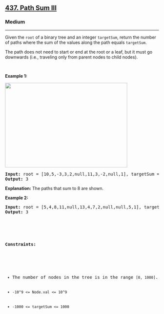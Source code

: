 <h2><a href="https://leetcode.com/problems/path-sum-iii/description/">437. Path Sum III</a></h2><h3>Medium</h3><hr><div><p>Given the <code>root</code> of a binary tree and an integer <code>targetSum</code>, return the number of paths where the sum of the values along the path equals <code>targetSum</code>.

The path does not need to start or end at the root or a leaf, but it must go downwards (i.e., traveling only from parent nodes to child nodes).

<p>&nbsp;</p>
<p><strong>Example 1:</strong></p>
<img alt="" src="https://assets.leetcode.com/uploads/2021/04/09/pathsum3-1-tree.jpg" style="width: 400px; height: 277px;">
<pre><strong>Input:</strong> root = [10,5,-3,3,2,null,11,3,-2,null,1], targetSum = 8
<strong>Output:</strong> 3
</pre>
<strong>Explanation:</strong> The paths that sum to 8 are shown.

<p><strong>Example 2:</strong></p>
<pre><strong>Input:</strong> root = [5,4,8,11,null,13,4,7,2,null,null,5,1], targetSum = 22
<strong>Output:</strong> 3

<p>&nbsp;</p>
<p><strong>Constraints:</strong></p>

<ul>
	<li>The number of nodes in the tree is in the range <code>[0, 1000]</code>.</li>
	<li><code>-10^9 <= Node.val <= 10^9</code></li>
	<li><code>-1000 <= targetSum <= 1000</code></li>
</ul>
</div>